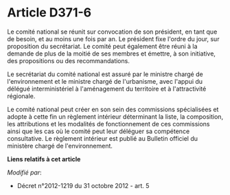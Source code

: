 # Article D371-6

Le comité national se réunit sur convocation de son président, en tant que de besoin, et au moins une fois par an. Le
président fixe l'ordre du jour, sur proposition du secrétariat. Le comité peut également être réuni à la demande de plus de
la moitié de ses membres et émettre, à son initiative, des propositions ou des recommandations.

Le secrétariat du comité national est assuré par le ministre chargé de l'environnement et le ministre chargé de l'urbanisme,
avec l'appui du délégué interministériel à l'aménagement du territoire et à l'attractivité régionale.

Le comité national peut créer en son sein des commissions spécialisées et adopte à cette fin un règlement intérieur
déterminant la liste, la composition, les attributions et les modalités de fonctionnement de ces commissions ainsi que les
cas où le comité peut leur déléguer sa compétence consultative. Le règlement intérieur est publié au Bulletin officiel du
ministère chargé de l'environnement.

**Liens relatifs à cet article**

_Modifié par_:

  - Décret n°2012-1219 du 31 octobre 2012 - art. 5
